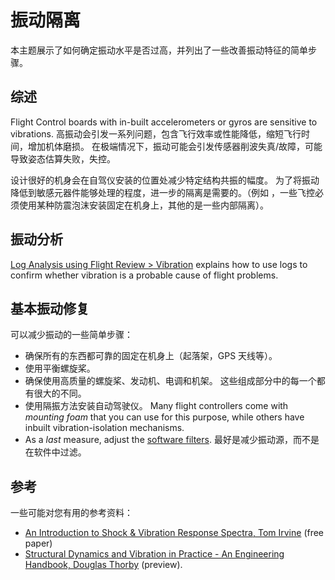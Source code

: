# 振动隔离

本主题展示了如何确定振动水平是否过高，并列出了一些改善振动特征的简单步骤。

## 综述

Flight Control boards with in-built accelerometers or gyros are sensitive to vibrations.
高振动会引发一系列问题，包含飞行效率或性能降低，缩短飞行时间，增加机体磨损。 在极端情况下，振动可能会引发传感器削波失真/故障，可能导致姿态估算失败，失控。

设计很好的机身会在自驾仪安装的位置处减少特定结构共振的幅度。
为了将振动降低到敏感元器件能够处理的程度，进一步的隔离是需要的。（例如 ，一些飞控必须使用某种防震泡沫安装固定在机身上，其他的是一些内部隔离）。

## 振动分析

[Log Analysis using Flight Review > Vibration](../log/flight_review.md#vibration) explains how to use logs to confirm whether vibration is a probable cause of flight problems.

## 基本振动修复

可以减少振动的一些简单步骤：

- 确保所有的东西都可靠的固定在机身上（起落架，GPS 天线等）。
- 使用平衡螺旋桨。
- 确保使用高质量的螺旋桨、发动机、电调和机架。
  这些组成部分中的每一个都有很大的不同。
- 使用隔振方法安装自动驾驶仪。
  Many flight controllers come with _mounting foam_ that you can use for this purpose, while others have inbuilt vibration-isolation mechanisms.
- As a _last_ measure, adjust the [software filters](../config_mc/filter_tuning.md).
  最好是减少振动源，而不是在软件中过滤。

## 参考

一些可能对您有用的参考资料：

- [An Introduction to Shock & Vibration Response Spectra, Tom Irvine](https://www.vibrationdata.com/tutorials2/srs_intr.pdf) (free paper)
- [Structural Dynamics and Vibration in Practice - An Engineering Handbook, Douglas Thorby](https://books.google.ch/books?id=PwzDuWDc8AgC&printsec=frontcover) (preview).
